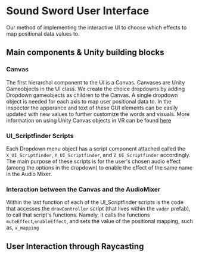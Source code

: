 # Sound Sword User Interface
Our method of implementing the interactive UI to choose which effects to map positional data values to.

## Main components & Unity building blocks
### Canvas 
The first hierarchal component to the UI is a Canvas. Canvases are Unity Gameobjects in the UI class. We create the choice dropdowns by adding Dropdown gameobjects
as children to the Canvas. A single dropdown object is needed for each axis to map user positional data to. In the inspector the apperance and text of these GUI elements
can be easily updated with new values to further customize the words and visuals. More information on using Unity Canvas objects in VR can be found [here](https://arvrjourney.com/how-to-build-vr-uis-with-unity-and-oculus-rift-part-2-69e31b32dd82)

### UI_Scriptfinder Scripts
Each Dropdown menu object has a script component attached called the `X_UI_Scriptfinder`, `Y_UI_Scriptfinder`, and `Z_UI_Scriptfinder` accordingly. The main purpose of these scripts 
is for the user's chosen audio effect (among the options in the dropdown) to enable the effect of the same name in the Audio Mixer. 

### Interaction between the Canvas and the AudioMixer
Within the last function of each of the UI_Scriptfinder scripts is the code that accesses the `drawController` script (that lives within the `vader` prefab), 
to call that script's functions. Namely, it calls the functions `muteEffect`,`enableEffect`, and sets the value of the positional mapping, such as, `x_mapping`

## User Interaction through Raycasting
